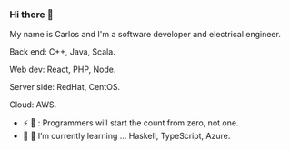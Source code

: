 ### Hi there 👋

My name is Carlos and I'm a software developer and electrical engineer. 

Back end: C++, Java, Scala.

Web dev: React, PHP, Node.

Server side: RedHat, CentOS.

Cloud: AWS.

- ⚡ 💬 : Programmers will start the count from zero, not one.
- 🌱 📕 I’m currently learning ... Haskell, TypeScript, Azure.

<!--
**iCharlieAraiza/iCharlieAraiza** is a ✨ _special_ ✨ repository because its `README.md` (this file) appears on your GitHub profile.

Here are some ideas to get you started:

- 🔭 I’m currently working on ...
- 🌱 I’m currently learning ...
- 👯 I’m looking to collaborate on ...
- 🤔 I’m looking for help with ...
- 💬 Ask me about ...
- 📫 How to reach me: ...
- 😄 Pronouns: ...
- ⚡ Fun fact: ...
-->
